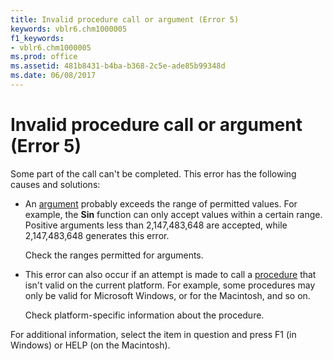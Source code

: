 ```yaml
---
title: Invalid procedure call or argument (Error 5)
keywords: vblr6.chm1000005
f1_keywords:
- vblr6.chm1000005
ms.prod: office
ms.assetid: 481b8431-b4ba-b368-2c5e-ade85b99348d
ms.date: 06/08/2017
---
```



# Invalid procedure call or argument (Error 5)

Some part of the call can't be completed. This error has the following causes and solutions:



- An [argument](vbe-glossary.md) probably exceeds the range of permitted values. For example, the **Sin** function can only accept values within a certain range. Positive arguments less than 2,147,483,648 are accepted, while 2,147,483,648 generates this error.
    
    Check the ranges permitted for arguments.
    
- This error can also occur if an attempt is made to call a [procedure](vbe-glossary.md) that isn't valid on the current platform. For example, some procedures may only be valid for Microsoft Windows, or for the Macintosh, and so on.
    
    Check platform-specific information about the procedure.
    

For additional information, select the item in question and press F1 (in Windows) or HELP (on the Macintosh).

